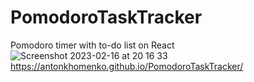 # PomodoroTaskTracker
Pomodoro timer with to-do list on React 
![Screenshot 2023-02-16 at 20 16 33](https://user-images.githubusercontent.com/40213913/219453225-e7ff794a-4547-431e-bc53-c28c00fd06fe.png)
https://antonkhomenko.github.io/PomodoroTaskTracker/
